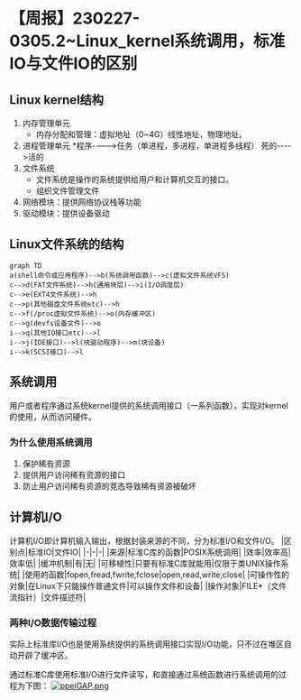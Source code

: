 # 【周报】230227-0305.2~Linux_kernel系统调用，标准IO与文件IO的区别

## Linux kernel结构

1. 内存管理单元
   * 内存分配和管理：虚拟地址（0~4G）线性地址，物理地址。
2. 进程管理单元
   *程序---->任务（单进程，多进程，单进程多线程）
   死的---->活的
3. 文件系统
   * 文件系统是操作的系统提供给用户和计算机交互的接口。
   * 组织文件管理文件
4. 网络模块：提供网络协议栈等功能
5. 驱动模块：提供设备驱动

## Linux文件系统的结构

```mermaid
graph TD
a(shell命令或应用程序)-->b(系统调用函数)-->c(虚拟文件系统VFS)
c-->d(FAT文件系统)-->h(通用块层)-->i(I/O调度层)
c-->e(EXT4文件系统)-->h
c-->p(其他磁盘文件系统etc)-->h
c-->f(/proc虚拟文件系统)-->o(内存缓冲区)
c-->g(devfs设备文件)-->o
i-->q(其他IO接口etc)-->l
i-->j(IDE接口)-->l(块驱动程序)-->m(块设备)
i-->k(SCSI接口)-->l
```

## 系统调用

用户或者程序通过系统kernel提供的系统调用接口（一系列函数），实现对kernel的使用，从而访问硬件。

### 为什么使用系统调用

1. 保护稀有资源
2. 提供用户访问稀有资源的接口
3. 防止用户访问稀有资源的竞态导致稀有资源被破坏

## 计算机I/O

计算机I/O即计算机输入输出，根据封装来源的不同，分为标准I/O和文件I/O。
|区别点|标准IO|文件IO|
|-|-|-|
|来源|标准C库的函数|POSIX系统调用|
|效率|效率高|效率低|
|缓冲机制|有|无|
|可移植性|只要有标准C库就能用|仅限于类UNIX操作系统|
|使用的函数|fopen,fread,fwrite,fclose|open,read,write,close|
|可操作性的对象|在Linux下只能操作普通文件|可以操作文件和设备|
|操作对象|FILE*（文件流指针）|文件描述符|

### 两种I/O数据传输过程

实际上标准库I/O也是使用系统提供的系统调用接口实现I/O功能，只不过在堆区自动开辟了缓冲区。

通过标准C库使用标准I/O进行文件读写，和直接通过系统函数进行系统调用的过程为下图：
[![ppeiGAP.png](https://s1.ax1x.com/2023/03/07/ppeiGAP.png)](https://imgse.com/i/ppeiGAP)
